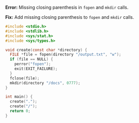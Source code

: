 **Error:** Missing closing parenthesis in `fopen` and `mkdir` calls.

**Fix:** Add missing closing parenthesis to `fopen` and `mkdir` calls.

```c
#include <stdio.h>
#include <stdlib.h>
#include <sys/stat.h>
#include <sys/types.h>

void create(const char *directory) {
  FILE *file = fopen(directory "/output.txt", "w");
  if (file == NULL) {
    perror("fopen");
    exit(EXIT_FAILURE);
  }
  fclose(file);
  mkdir(directory "/docs", 0777);
}

int main() {
  create(".");
  create("/");
  return 0;
}
```
